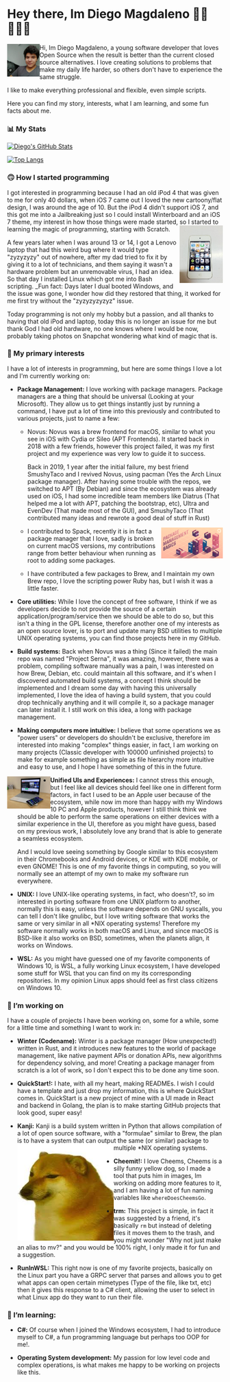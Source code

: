 # Hey there, Im Diego Magdaleno 👋🏼👨🏽‍💻

<img align="left" width=15% height=15% src="https://github.com/DiegoMagdaleno/DiegoMagdaleno/blob/master/images/diego.jpeg?raw=true"> Hi, Im Diego Magdaleno, a young software developer that loves Open Source when the result is better than the current closed source alternatives. I love creating solutions to problems that make my daily life harder, so others don't have to experience the same struggle.

I like to make everything professional and flexible, even simple scripts.

Here you can find my story, interests, what I am learning, and some fun facts about me.

### 📊 My Stats
[![Diego's GitHub Stats](https://github-readme-stats.vercel.app/api?username=diegomagdaleno&show_icons=true)](https://github.com/anuraghazra/github-readme-stats)

[![Top Langs](https://github-readme-stats.vercel.app/api/top-langs/?username=diegomagdaleno&count_private=true)](https://github.com/anuraghazra/github-readme-stats)



### 🙃 How I started programming

I got interested in programming because I had an old iPod 4 that was given to me for only 40 dollars, when iOS 7 came out I loved the new cartoony/flat design, I was around the age of 10.  But the iPod 4 didn't support iOS 7, and this got me into a Jailbreaking just so I could install Winterboard and an iOS 7 theme, my interest in how those things were made started, so I started to learning the magic of programming, starting with Scratch.
<img align="right" width=20% height=20% src="https://github.com/DiegoMagdaleno/DiegoMagdaleno/blob/master/images/ipod.jpeg?raw=true">

A few years later when I was around 13 or 14, I got a Lenovo laptop that had this weird bug where it would type "zyzyzyzy" out of nowhere, after my dad tried to fix it by giving it to a lot of technicians, and them saying it wasn't a hardware problem but an unremovable virus, I had an idea. So that day I installed Linux which got me into Bash scripting. _Fun fact: Days later I dual booted Windows, and the issue was gone, I wonder how did they restored that thing, it worked for me first try without the "zyzyzyzyzyz" issue.

Today programming is not only my hobby but a passion, and all thanks to having that old iPod and laptop, today this is no longer an issue for me but thank God I had old hardware, no one knows where I would be now, probably taking photos on Snapchat wondering what kind of magic that is.

### 🔬 My primary interests

I have a lot of interests in programming, but here are some things I love a lot and I'm currently working on:

- **Package Management:** I love working with package managers. Package managers are a thing that should be universal (Looking at your Microsoft). They allow us to get things instantly just by running a command, I have put a lot of time into this previously and contributed to various projects, just to name a few:
  
  -  Novus: Novus was a brew frontend for macOS, similar to what you see in iOS with Cydia or Sileo (APT Frontends). It started back in 2018 with a few friends, however this project failed, it was my first project and my experience was very low to guide it to success.

      Back in 2019, 1 year after the initial failure, my best friend SmushyTaco and I revived Novus, using pacman (Yes the Arch Linux package manager). After having    some trouble with the repos, we switched to APT (By Debian) and since the ecosystem was already used on iOS, I had some incredible team members like Diatrus (That helped me a lot with APT, patching the bootstrap, etc), Ultra and EvenDev (That made most of the GUI), and SmushyTaco (That contributed many ideas and rewrote a good deal of stuff in Rust) 
    
    <img align="right" width=30% height=30% src="https://github.com/DiegoMagdaleno/DiegoMagdaleno/blob/master/images/pmb.png?raw=true">
    
  - I contributed to Spack, recently it is in fact a package manager that I love, sadly is broken on current macOS versions, my contributions range from better behaviour when running as root to adding some packages.
  
  - I have contributed a few packages to Brew, and I maintain my own Brew repo, I love the scripting power Ruby has, but I wish it was a little faster.
  
- **Core utilities:** While I love the concept of free software, I think if we as developers decide to not provide the source of a certain application/program/service then we should be able to do so, but this isn't a thing in the GPL license, therefore another one of my interests as an open source lover, is to port and update many BSD utilities to multiple UNIX operating systems, you can find those projects here in my GitHub.

- **Build systems:** Back when Novus was a thing (Since it failed) the main repo was named "Project Serna", it was amazing, however, there was a problem, compiling software manually was a pain, I was interested on how Brew, Debian, etc. could maintain all this software, and it's when I discovered automated build systems, a concept I think should be implemented and I dream some day with having this universally implemented, I love the idea of having a build system, that you could drop technically anything and it will compile it, so a package manager can later install it. I still work on this idea, a long with package management.

- **Making computers more intuitive:** I believe that some operations we as "power users" or developers do shouldn't be exclusive, therefore im interested into making "complex" things easier, in fact, I am working on many projects (Classic developer with 100000 unfinished projects) to make for example something as simple as file hierarchy more intuitive and easy to use, and I hope I have something of this in the future.


<img align="left"  width=20% height=20% src="https://github.com/DiegoMagdaleno/DiegoMagdaleno/blob/master/images/ecosystem.jpeg?raw=true">

- **Unified UIs and Experiences:** I cannot stress this enough, but I feel like all devices should feel like one in different form factors, in fact I used to be an Apple user because of the ecosystem, while now im more than happy with my Windows 10 PC and Apple products, however I still think think we should be able to perform the same operations on either devices with a similar experience in the UI, therefore as you might have guess, based on my previous work, I absolutely love any brand that is able to generate a seamless ecosystem.
  
  And I would love seeing something by Google similar to this ecosystem in their Chromebooks and Android devices, or KDE with KDE mobile, or even GNOME! This is one of my favorite things in computing, so you will normally see an attempt of my own to make my software run everywhere. 
  
- **UNIX:** I love UNIX-like operating systems, in fact, who doesn't?, so im interested in porting software from one UNIX platform to another, normally this is easy, unless the software depends on GNU syscalls, you can tell I don't like gnulibc, but I love writing software that works the same or very similar in all *NIX operating systems! Therefore my software normally works in both macOS and Linux, and since macOS is BSD-like it also works on BSD, sometimes, when the planets align, it works on Windows.

- **WSL:** As you might have guessed one of my favorite components of Windows 10, is WSL, a fully working Linux ecosystem, I have developed some stuff for WSL that you can find on my its corresponding repositories. In my opinion Linux apps should feel as first class citizens on Windows 10.

### 🔭 I’m working on

I have a couple of projects I have been working on, some for a while, some for a little time and something I want to work in:

- **Winter (Codename):** Winter is a package manager (How unexpected!) written in Rust, and it introduces new features to the world of package management, like native payment APIs or donation APIs, new algorithms for dependency solving, and more! Creating a package manager from scratch is a lot of work, so I don't expect this to be done any time soon.

- **QuickStart!:** I hate, with all my heart, making READMEs. I wish I could have a template and just drop my information, this is where QuickStart comes in. QuickStart is a new project of mine with a UI made in React and  backend in Golang, the plan is to make starting GitHub projects that look good, super easy! 

- **Kanji:** Kanji is a build system written in Python that allows compilation of a lot of open source software, with a "formulae" similar to Brew, the plan is to have a system that can output the same (or similar) package to multiple *NIX operating systems. <img align="left" src="https://github.com/DiegoMagdaleno/DiegoMagdaleno/blob/master/images/cheems.jpeg?raw=true">


- **Cheemit!:** I love Cheems, Cheems is a silly funny yellow dog, so I made a tool that puts him in images, Im working on adding more features to it, and I am having a lot of fun naming variables like `whereDoesCheemsGo`.

- **trm:** This project is simple, in fact it was suggested by a friend, it's basically `rm` but instead of deleting files it moves them to the trash, and you might wonder "Why not just make an alias to mv?" and you would be 100% right, I only made it for fun and a suggestion.

- **RunInWSL:** This right now is one of my favorite projects, basically on the Linux part you have a GRPC server that parses and allows you to get what apps can open certain mimetypes (Type of the file, like txt, etc) then it gives this response
to a C# client, allowing the user to select in what Linux app do they want to run their file.

 ### 🌱 I’m learning:
 
- **C#:** Of course when I joined the Windows ecosystem, I had to introduce myself to C#, a fun programming language but perhaps too OOP for me!.

- **Operating System development:** My passion for low level code and complex operations, is what makes me happy to be working on projects like this.
